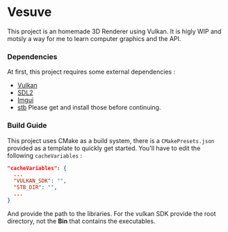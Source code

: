 # Vesuve
This project is an homemade 3D Renderer using Vulkan.
It is higly WIP and motsly a way for me to learn computer graphics and the API.

### Dependencies
At first, this project requires some external dependencies :
- [Vulkan](https://vulkan.lunarg.com/)
- [SDL2](https://github.com/libsdl-org/SDL/)
- [Imgui](https://github.com/ocornut/imgui)
- [stb](https://github.com/nothings/stb)
Please get and install those before continuing.

### Build Guide
This project uses CMake as a build system, there is a `CMakePresets.json` provided as a template to quickly get started.
You'll have to edit the following `cacheVariables` :
```json
"cacheVariables": {
  ...
  "VULKAN_SDK": "",
  "STB_DIR": "",
  ...
}
```
And provide the path to the libraries.
For the vulkan SDK provide the root directory, not the **Bin** that contains the executables.
